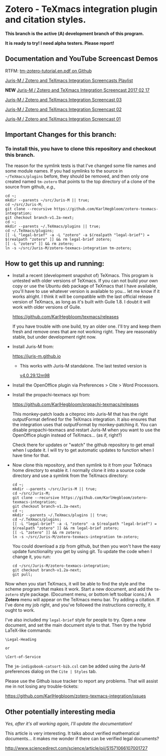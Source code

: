 # Zotero - TeXmacs integration plugin and citation styles. #

__This branch is the active (Α) development branch of this program.__

__It is ready to try! I need alpha testers. Please report!__

## Documentation and YouTube Screencast Demos ##

RTFM: [tm-zotero-tutorial.en.pdf on Github](https://github.com/KarlHegbloom/zotero-texmacs-integration/blob/branch-v1.2a-next-wip/doc/tm-zotero-tutorial.en.pdf)

[Juris-M / Zotero and TeXmacs Integration Screencasts Playlist](https://www.youtube.com/playlist?list=PLN9Ht5SDLPrbPHHyRvTK7bw1awqTsllWy)

__NEW__ [Juris-M / Zotero and TeXmacs Integration Screencast 2017 02 17](https://www.youtube.com/watch?v=5Fy1Mw0GSKQ&index=1&list=PLN9Ht5SDLPrbPHHyRvTK7bw1awqTsllWy)

[Juris-M / Zotero and TeXmacs Integration Screencast 03](https://www.youtube.com/watch?v=LAjLk7rDGi8&index=1&list=PLN9Ht5SDLPrbPHHyRvTK7bw1awqTsllWy)

[Juris-M / Zotero and TeXmacs Integration Screencast 02](https://www.youtube.com/watch?v=74tzA2OCu4I&index=2&list=PLN9Ht5SDLPrbPHHyRvTK7bw1awqTsllWy)

[Juris-M / Zotero and TeXmacs Integration Screencast 01](https://www.youtube.com/watch?v=ZhOton-p3T8&index=1&list=PLN9Ht5SDLPrbPHHyRvTK7bw1awqTsllWy)


## Important Changes for this branch: ##

### To install this, you have to clone this repository and checkout this branch. ###

The reason for the symlink tests is that I've changed some file names and some
module names. If you had symlinks to the source in `~/TeXmacs/plugins` before,
they should be removed, and then only one created named `tm-zotero` that points
to the top directory of a clone of the source from github, *e.g.,*

    cd ~;
    mkdir --parents ~/src/Juris-M || true;
    cd ~/src/Juris-M;
    git clone --recursive https://github.com/KarlHegbloom/zotero-texmacs-integration;
    git checkout branch-v1.2a-next;
    cd ~;
    mkdir --parents ~/.TeXmacs/plugins || true;
    cd ~/.TeXmacs/plugins;
    [[ -L "legal-brief" -a -L "zotero" -a $(realpath "legal-brief") = $(realpath "zotero" ]] && rm legal-brief zotero;
    [[ -L "zotero" ]] && rm zotero;
    ln -s ~/src/Juris-M/zotero-texmacs-integration tm-zotero;


## How to get this up and running: ##

  * Install a recent (development snapshot of) TeXmacs. This program
    is untested with older versions of TeXmacs. If you can not build
    your own copy or use the Ubuntu deb package of TeXmacs that I have
    available, you'll have to use whatever version is available to
    you... let me know if it works alright. I think it will be
    compatible with the last official release version of TeXmacs, as
    long as it's built with Guile 1.8. I doubt it will work with older
    versions of Guile.

    https://github.com/KarlHegbloom/texmacs/releases

    If you have trouble with one build, try an older one. I'll try and
    keep them fresh and remove ones that are not working right. They
    are reasonably stable, but under development right now.

  * Install Juris-M from:

    https://juris-m.github.io

    * This works with Juris-M standalone. The last tested version is

      [v4.0.29.12m98](https://github.com/Juris-M/zotero-standalone-build/releases/download/v4.0.29.12m98/jurism-for-linux-64bit-4.0.29.12m98.tar.bz2)

  * Install the OpenOffice plugin via Preferences > Cite > Word Processors.

  * Install the propachi-texmacs xpi from:

    https://github.com/KarlHegbloom/propachi-texmacs/releases

    This monkey-patch loads a citeproc into Juris-M that has the right
    outputFormat defined for the TeXmacs integration. It also ensures that the
    integration uses that outputFormat by monkey-patching it. You can disable
    propachi-texmacs and restart Juris-M when you want to use the OpenOffice
    plugin instead of TeXmacs... (as if, right?)

    Check there for updates or "watch" the github repository to get email when
    I update it. I will try to get automatic updates to function when I have
    time for that.

  * Now clone this repository, and then symlink to it from your
    TeXmacs home directory to enable it. I normally clone it into a
    source code directory and use a symlink from the TeXmacs
    directory:

        cd ~;
        mkdir --parents ~/src/Juris-M || true;
        cd ~/src/Juris-M;
        git clone --recursive https://github.com/KarlHegbloom/zotero-texmacs-integration;
        git checkout branch-v1.2a-next;
        cd ~;
        mkdir --parents ~/.TeXmacs/plugins || true;
        cd ~/.TeXmacs/plugins;
        [[ -L "legal-brief" -a -L "zotero" -a $(realpath "legal-brief") = $(realpath "zotero" ]] && rm legal-brief zotero;
        [[ -L "zotero" ]] && rm zotero;
        ln -s ~/src/Juris-M/zotero-texmacs-integration tm-zotero;

    You could download a zip from github, but then you won't have the
    easy update functionality you get by using git. To update the code
    when I change it, you run:

        cd ~/src/Juris-M/zotero-texmacs-integration;
        git checkout branch-v1.2a-next;
        git pull;

Now when you start TeXmacs, it will be able to find the style and the
scheme program that makes it work. Start a new document, and add the
`tm-zotero` style package. (Document menu, or bottom left toolbar
icons.) A **Zotero** menu will appear on the TeXmacs menu bar. Try
adding a citation. If I've done my job right, and you've followed the
instructions correctly, it ought to work.

I've also included my `legal-brief` style for people to try. Open a
new document, and set the main document style to that. Then try the
hybrid LaTeX-like commands:

    \Legal-Heading

    or

    \Cert-of-Service

The `jm-indigobook-catsort-bib.csl` can be added using the Juris-M preferences
dialog on the `Cite | Styles` tab.

Please use the Github issue tracker to report any problems. That will
assist me in not losing any trouble-tickets:

https://github.com/KarlHegbloom/zotero-texmacs-integration/issues


## Other potentially interesting media ##

*Yes, after it's all working again, I'll update the documentation!*

This article is very interesting. It talks about verified mathematical
documents... it makes me wonder if there can be verified legal documents?

http://www.sciencedirect.com/science/article/pii/S1571066107001727

